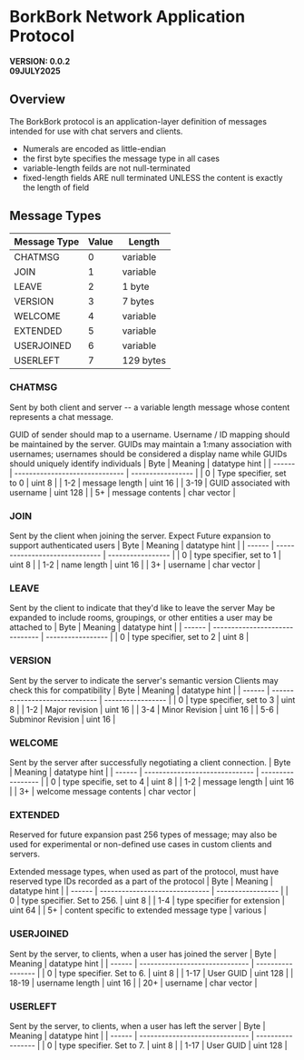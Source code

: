 # BorkBork Network Application Protocol
**VERSION: 0.0.2**\
**09JULY2025**

## Overview
The BorkBork protocol is an application-layer definition of messages intended for use with chat servers and clients.
* Numerals are encoded as little-endian
* the first byte specifies the message type in all cases
* variable-length feilds are not null-terminated
* fixed-length fields ARE null terminated UNLESS the content is exactly the length of field

## Message Types

| Message Type | Value | Length |
| ------------ | ---- | ---------- |
| CHATMSG | 0 | variable |
| JOIN | 1 | variable |
| LEAVE | 2 | 1 byte |
| VERSION | 3 | 7 bytes |
| WELCOME | 4 | variable |
| EXTENDED | 5 | variable |
| USERJOINED | 6 | variable |
| USERLEFT | 7 | 129 bytes |

### CHATMSG
Sent by both client and server -- a variable length message whose content
represents a chat message.

GUID of sender should map to a username. Username / ID mapping should be maintained by the server.
GUIDs may maintain a 1:many association with usernames; usernames should be considered a display name
while GUIDs should uniquely identify individuals
| Byte | Meaning | datatype hint |
| ------ | ------------------------------ | ----------------- |
| 0 | Type specifier, set to 0 | uint 8 |
| 1-2 | message length | uint 16 |
| 3-19 | GUID associated with username  | uint 128 |
| 5+ | message contents | char vector |

### JOIN
Sent by the client when joining the server. Expect Future expansion to
support authenticated users
| Byte | Meaning | datatype hint |
| ------ | ------------------------------ | ----------------- |
| 0 | type specifier, set to 1 | uint 8 |
| 1-2 | name length | uint 16 |
| 3+ | username | char vector |

### LEAVE
Sent by the client to indicate that they'd like to leave the server
May be expanded to include rooms, groupings, or other entities a user may be attached to
| Byte | Meaning | datatype hint |
| ------ | ------------------------------ | ----------------- |
| 0 | type specifier, set to 2 | uint 8 |

### VERSION
Sent by the server to indicate the server's semantic version
Clients may check this for compatibility
| Byte | Meaning | datatype hint |
| ------ | ------------------------------ | ----------------- |
| 0 | type specifier, set to 3 | uint 8 |
| 1-2 | Major revision | uint 16 |
| 3-4 | Minor Revision | uint 16 |
| 5-6 | Subminor Revision | uint 16 |

### WELCOME
Sent by the server after successfully negotiating a client connection.
| Byte | Meaning | datatype hint |
| ------ | ------------------------------ | ----------------- |
| 0 | type specifie, set to 4 | uint 8 |
| 1-2 | message length | uint 16 |
| 3+ | welcome message contents | char vector |

### EXTENDED
Reserved for future expansion past 256 types of message; may also be used for
experimental or non-defined use cases in custom clients and servers.

Extended message types, when used as part of the protocol, must have reserved type IDs
recorded as a part of the protocol
| Byte | Meaning | datatype hint |
| ------ | ------------------------------ | ----------------- |
| 0 | type specifier. Set to 256. | uint 8 |
| 1-4 | type specifier for extension | uint 64 |
| 5+ | content specific to extended message type | various |

### USERJOINED
Sent by the server, to clients, when a user has joined the server
| Byte | Meaning | datatype hint |
| ------ | ------------------------------ | ----------------- |
| 0 | type specifier. Set to 6. | uint 8 |
| 1-17 | User GUID | uint 128 |
| 18-19 | username length | uint 16 |
| 20+ | username | char vector |

### USERLEFT
Sent by the server, to clients, when a user has left the server
| Byte | Meaning | datatype hint |
| ------ | ------------------------------ | ----------------- |
| 0 | type specifier. Set to 7. | uint 8 |
| 1-17 | User GUID | uint 128 |

